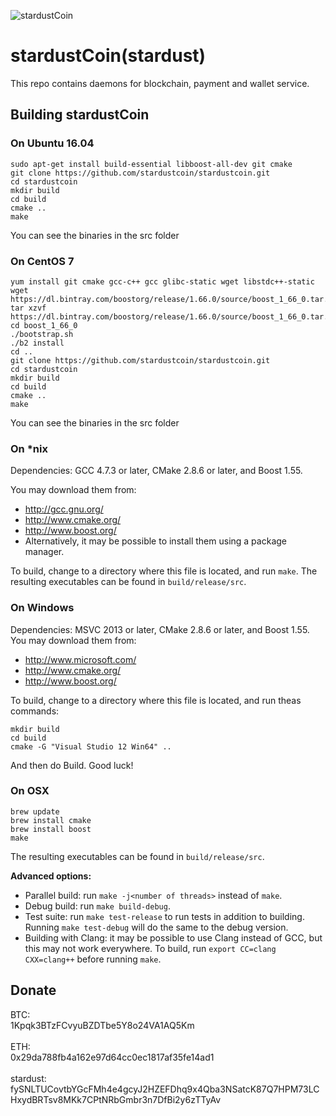 ![stardustCoin](https://github.com/stardustcoin/stardustcoin/blob/master/logos/stardustcoin.png "stardustCoin")

# stardustCoin(stardust)

This repo contains daemons for blockchain, payment and wallet service.

## Building stardustCoin 

### On Ubuntu 16.04

```
sudo apt-get install build-essential libboost-all-dev git cmake
git clone https://github.com/stardustcoin/stardustcoin.git
cd stardustcoin
mkdir build
cd build
cmake ..
make
```

You can see the binaries in the src folder

### On CentOS 7

```
yum install git cmake gcc-c++ gcc glibc-static wget libstdc++-static
wget https://dl.bintray.com/boostorg/release/1.66.0/source/boost_1_66_0.tar.gz
tar xzvf https://dl.bintray.com/boostorg/release/1.66.0/source/boost_1_66_0.tar.gz
cd boost_1_66_0
./bootstrap.sh
./b2 install
cd ..
git clone https://github.com/stardustcoin/stardustcoin.git
cd stardustcoin
mkdir build
cd build
cmake ..
make
```

You can see the binaries in the src folder

### On *nix

Dependencies: GCC 4.7.3 or later, CMake 2.8.6 or later, and Boost 1.55.

You may download them from:

* http://gcc.gnu.org/
* http://www.cmake.org/
* http://www.boost.org/
* Alternatively, it may be possible to install them using a package manager.

To build, change to a directory where this file is located, and run `make`. The resulting executables can be found in `build/release/src`.

### On Windows
Dependencies: MSVC 2013 or later, CMake 2.8.6 or later, and Boost 1.55. You may download them from:

* http://www.microsoft.com/
* http://www.cmake.org/
* http://www.boost.org/

To build, change to a directory where this file is located, and run theas commands: 
```
mkdir build
cd build
cmake -G "Visual Studio 12 Win64" ..
```

And then do Build.
Good luck!

### On OSX
```
brew update
brew install cmake
brew install boost
make
```
The resulting executables can be found in `build/release/src`.

**Advanced options:**

* Parallel build: run `make -j<number of threads>` instead of `make`.
* Debug build: run `make build-debug`.
* Test suite: run `make test-release` to run tests in addition to building. Running `make test-debug` will do the same to the debug version.
* Building with Clang: it may be possible to use Clang instead of GCC, but this may not work everywhere. To build, run `export CC=clang CXX=clang++` before running `make`.

## Donate
BTC: <br>1Kpqk3BTzFCvyuBZDTbe5Y8o24VA1AQ5Km <br><br>
ETH: <br>0x29da788fb4a162e97d64cc0ec1817af35fe14ad1 <br><br>
stardust: <br>fySNLTUCovtbYGcFMh4e4gcyJ2HZEFDhq9x4Qba3NSatcK87Q7HPM73LCHxydBRTsv8MKk7CPtNRbGmbr3n7DfBi2y6zTTyAv
